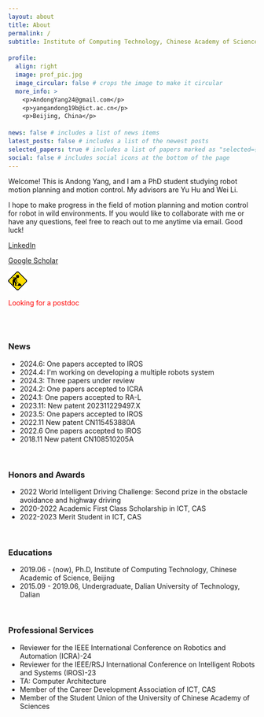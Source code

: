```yaml
---
layout: about
title: About
permalink: /
subtitle: Institute of Computing Technology, Chinese Academy of Sciences.

profile:
  align: right
  image: prof_pic.jpg
  image_circular: false # crops the image to make it circular
  more_info: >
    <p>AndongYang24@gmail.com</p>
    <p>yangandong19b@ict.ac.cn</p>
    <p>Beijing, China</p>

news: false # includes a list of news items
latest_posts: false # includes a list of the newest posts
selected_papers: true # includes a list of papers marked as "selected={true}"
social: false # includes social icons at the bottom of the page
---
```


Welcome! This is Andong Yang, and I am a PhD student studying robot motion planning and motion control. My advisors are Yu Hu and Wei Li.

I hope to make progress in the field of motion planning and motion control for robot in wild environments. If you would like to collaborate with me or have any questions, feel free to reach out to me anytime via email. Good luck!

[LinkedIn](https://www.linkedin.com/in/andongyang/)

[Google Scholar](https://scholar.google.com/citations?user=t1Nzqx4AAAAJ&hl=en&authuser=1)

![](/assets/img/working.gif)

<font color='red'> Looking for a postdoc </font>

<br/>
<br/>

### **News**
* 2024.6: One papers accepted to IROS
* 2024.4: I'm working on developing a multiple robots system
* 2024.3: Three papers under review
* 2024.2: One papers accepted to ICRA
* 2024.1: One papers accepted to RA-L
* 2023.11: New patent 202311229497.X
* 2023.5: One papers accepted to IROS
* 2022.11	New patent CN115453880A
* 2022.6 One papers accepted to IROS
* 2018.11	New patent CN108510205A

<br/>

### **Honors and Awards**
* 2022 World Intelligent Driving Challenge: Second prize in the obstacle avoidance and highway driving
* 2020-2022 Academic First Class Scholarship in ICT, CAS
* 2022-2023 Merit Student in ICT, CAS

<br/>

### **Educations**
* 2019.06 - (now), Ph.D, Institute of Computing Technology, Chinese Academic of Science, Beijing
* 2015.09 - 2019.06, Undergraduate, Dalian University of Technology, Dalian

<br/>

### **Professional Services**
* Reviewer for the IEEE International Conference on Robotics and Automation (ICRA)-24
* Reviewer for the IEEE/RSJ International Conference on Intelligent Robots and Systems (IROS)-23
* TA: Computer Architecture
* Member of the Career Development Association of ICT, CAS
* Member of the Student Union of the University of Chinese Academy of Sciences

<br/>

<!-- ### **Internships** -->

<!-- ### **Collaboration**
Hao Zhao: Tsinghua University
Yongchao Chen: MIT -->


<!-- In 2019, I received my bachelor's degree and was recommended to a straight-to Ph.D. My work started with building and modifying multiple mobile robots and simulator platforms (Including two mobile robots and one SUV) since I was the first student in the lab to start research in this area. After completing the hardware platform setup, I conducted research on the popular frameworks used in aerial robots, legged robots, and mobile robots. Considering the goal of developing a mobile robot capable of autonomous navigation in wild environments, I have identified the subsequent research direction. The initial focus will be on implementing a perception-to-control software stack within the traditional hierarchical framework, incorporating learning-based approaches to address the challenges that traditional methods face in the wild. Subsequently, research will be conducted on end-to-end methods based on this framework. In order to facilitate testing, the hierarchical framework was implemented in the order of control to perception. Specific works include:

1. A motion control method for rugged outdoor environments.
2. A Speed planning method that can handle the geometric and semantic features of the terrain.
3. A motion planning method that can utilize long-range information.
4. A set of OctoMap generation processes and terrain semantic segmentation methods.
5. A meethod for automatic simulator terrain generation and texture generation.

Based on this software stack, I further explored an end-to-end trajectory planning method that can be trained offline. Other work includes an active SLAM method based on hierarchical reinforcement learning for fast exploration, as well as A city-scale neural radiance fields (NeRF). -->


<!-- 
Since I received my bachelor's degree and was recommended to a stright-to Ph.D. I stared working with the planning and control algorithms of mobile robots in wild environments. My work started with building multiple mobile robots and simulator platforms since I was the first student in the lab to start research in this area. This process includes a complete pipeline from perception to control. In the follow-up research, to alleviate the prediction error course by inaccurate dynamic model and significant time overhead course by multi-step prediction process in model prediction control, I proposed SMS-MPC based on a generative adversarial model, which was published in IROS2022. To make the speed planning algorithm can perceive the terrain information and quickly plan reasonable speed under multiple constraints. I propose a new speed planning algorithm based on constraint reinforcement learning, which is submitted to RAL and currently under review. At present, I am trying to solve the local optimal problem faced by motion planning of mobile robot in the wild environment. In addition, I have collaborated on a SLAM method based on hierarchical reinforcement learning in the past year, which was published in IROS2023.  -->



<!-- Write your biography here. Tell the world about yourself. Link to your favorite [subreddit](http://reddit.com). You can put a picture in, too. The code is already in, just name your picture `prof_pic.jpg` and put it in the `img/` folder.

Put your address / P.O. box / other info right below your picture. You can also disable any of these elements by editing `profile` property of the YAML header of your `_pages/about.md`. Edit `_bibliography/papers.bib` and Jekyll will render your [publications page](/al-folio/publications/) automatically.

Link to your social media connections, too. This theme is set up to use [Font Awesome icons](https://fontawesome.com/) and [Academicons](https://jpswalsh.github.io/academicons/), like the ones below. Add your Facebook, Twitter, LinkedIn, Google Scholar, or just disable all of them. -->


